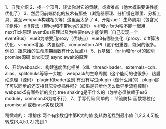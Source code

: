 1、自我介绍
2、找一个项目，谈谈你对它的贡献，或者难点（他大概率要讲性能优化了）
3、然后问前端优化的技术有那些（浏览器原理、分析慢在哪里、分析工具、甚至webpack构建相关等）这里面太多了
4、开始vue：
 生命周期（包含父子组件）
 diff算法（带key和不带key的区别）
 v-if和v-for为啥不能一起用
 nextTick原理
 eventBus原理以及为啥要new才能使用（自己实现一个eventBus）
 vue3为啥要用proxy（优缺点）
 vue3有哪些变化（proxy、diff算法优化、v-mode增强、内置组件、composition API（这个很重要，能问的很多。例如：跟原始的生命周期函数有什么优点））
5、js基础：
 for in和for of的区别
 promise源码
 bind实现
 async await的原理

6、开始webpack：
 构建速度优化相关（dll、thread-loader、externals+cdn、alias、splitchuks等等一大堆）
 webpack的生命周期（这个能问的也很多）
 热启动原理（源码）
 plugin和loader区别
 有没有写过plugin（做什么用的）
 plugin除了可以同步的还支持其它异步插件吗?（如果是异步他怎么做异步流程控制）
 webpack5有哪些新的变化
 tree shaking是干什么的（为啥必须依赖于es6 module，commonJS为啥不行）
7、手写代码
 简单的：
 节流防抖
 函数颗粒化
 promise.all或者rase实现
 快排

 稍微难的：
 堆排序
 两个有序数组中第K大的值
 旋转数组找到最小值  [1,2,3,4,5]旋转成[3,4,5,1,2] 找到 1